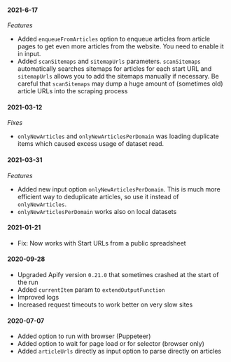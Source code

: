 #### 2021-6-17
*Features*
- Added `enqueueFromArticles` option to enqueue articles from article pages to get even more articles from the website. You need to enable it in input.
- Added `scanSitemaps` and `sitemapUrls` parameters. `scanSitemaps` automatically searches sitemaps for articles for each start URL and `sitemapUrls` allows you to add the sitemaps manually if necessary. Be careful that `scanSitemaps` may dump a huge amount of (sometimes old) article URLs into the scraping process

#### 2021-03-12
*Fixes*
- `onlyNewArticles` and `onlyNewArticlesPerDomain` was loading duplicate items which caused excess usage of dataset read.

#### 2021-03-31
*Features*
- Added new input option `onlyNewArticlesPerDomain`. This is much more efficient way to deduplicate articles, so use it instead of `onlyNewArticles`.
- `onlyNewArticlesPerDomain` works also on local datasets

#### 2021-01-21
- Fix: Now works with Start URLs from a public spreadsheet

#### 2020-09-28
- Upgraded Apify version `0.21.0` that sometimes crashed at the start of the run
- Added `currentItem` param to `extendOutputFunction`
- Improved logs
- Increased request timeouts to work better on very slow sites

#### 2020-07-07
- Added option to run with browser (Puppeteer)
- Added option to wait for page load or for selector (browser only)
- Added `articleUrls` directly as input option to parse directly on articles
